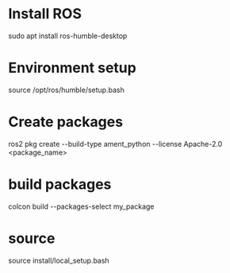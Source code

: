 # Install ROS
sudo apt install ros-humble-desktop
# Environment setup
source /opt/ros/humble/setup.bash
# Create packages
ros2 pkg create --build-type ament_python --license Apache-2.0 <package_name>
# build packages  
colcon build --packages-select my_package
# source
source install/local_setup.bash
